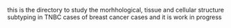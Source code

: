 this is the directory to study the morhhological, tissue and cellular structure subtyping in TNBC cases of breast cancer cases and it is work in progress